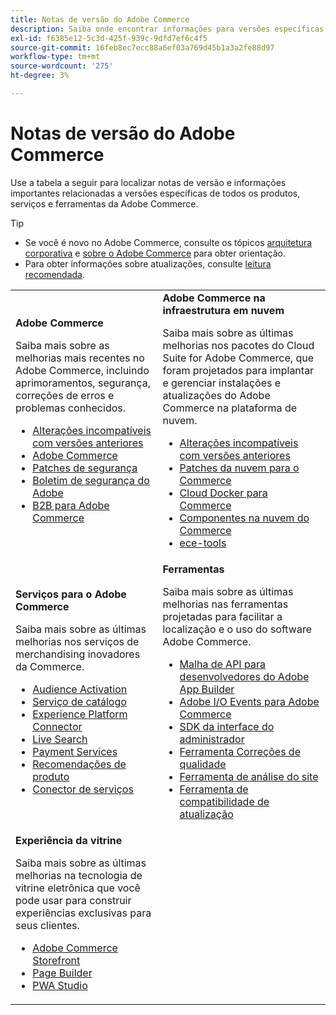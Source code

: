 ```yaml
---
title: Notas de versão do Adobe Commerce
description: Saiba onde encontrar informações para versões específicas do Adobe Commerce.
exl-id: f6385e12-5c3d-425f-939c-9dfd7ef6c4f5
source-git-commit: 16feb8ec7ecc88a6ef03a769d45b1a3a2fe88d97
workflow-type: tm+mt
source-wordcount: '275'
ht-degree: 3%

---
```



# Notas de versão do Adobe Commerce

Use a tabela a seguir para localizar notas de versão e informações importantes relacionadas a versões específicas de todos os produtos, serviços e ferramentas da Adobe Commerce.

>[!TIP]
>
>- Se você é novo no Adobe Commerce, consulte os tópicos [arquitetura corporativa](../../implementation-playbook/architecture/enterprise-blueprint.md) e [sobre o Adobe Commerce](https://experienceleague.adobe.com/en/docs/commerce-admin/start/about) para obter orientação.
>- Para obter informações sobre atualizações, consulte [leitura recomendada](../../upgrade/resources/recommended-reading.md).

<table>
  <tbody>
    <tr>
      <td><strong>Adobe Commerce</strong>
        <p>Saiba mais sobre as melhorias mais recentes no Adobe Commerce, incluindo aprimoramentos, segurança, correções de erros e problemas conhecidos.</p>
          <ul>
            <li><a href="https://developer.adobe.com/commerce/php/development/backward-incompatible-changes/">Alterações incompatíveis com versões anteriores</a></li>
            <li><a href="commerce/overview.md">Adobe Commerce</a></li>
            <li><a href="security/overview.md">Patches de segurança</a></li>
            <li><a href="https://helpx.adobe.com/security/products/magento.html">Boletim de segurança do Adobe</a></li>
            <li><a href="https://experienceleague.adobe.com/docs/commerce-admin/b2b/release-notes.html">B2B para Adobe Commerce</a></li>
          </ul>
        </td>
      <td><strong>Adobe Commerce na infraestrutura em nuvem</strong>
        <p>Saiba mais sobre as últimas melhorias nos pacotes do Cloud Suite for Adobe Commerce, que foram projetados para implantar e gerenciar instalações e atualizações do Adobe Commerce na plataforma de nuvem.</p>
          <ul>
            <li><a href="https://experienceleague.adobe.com/en/docs/commerce-cloud-service/user-guide/release-notes/backward-incompatible-changes">Alterações incompatíveis com versões anteriores</a></li>
            <li><a href="https://experienceleague.adobe.com/en/docs/commerce-cloud-service/user-guide/release-notes/cloud-patches">Patches da nuvem para o Commerce</a></li>
            <li><a href="https://experienceleague.adobe.com/en/docs/commerce-cloud-service/user-guide/release-notes/cloud-docker">Cloud Docker para Commerce</a></li>
            <li><a href="https://experienceleague.adobe.com/en/docs/commerce-cloud-service/user-guide/release-notes/cloud-components">Componentes na nuvem do Commerce</a></li>
            <li><a href="https://experienceleague.adobe.com/en/docs/commerce-cloud-service/user-guide/release-notes/ece-tools-package">ece-tools</a></li>
          </ul>
      </td>
    </tr>
    <tr>
      <td><strong>Serviços para o Adobe Commerce</strong>
        <p>Saiba mais sobre as últimas melhorias nos serviços de merchandising inovadores da Commerce.</p>
          <ul>
            <li><a href="https://experienceleague.adobe.com/docs/commerce-admin/customers/audience-activation.html">Audience Activation</a></li>
            <li><a href="https://experienceleague.adobe.com/docs/commerce/catalog-service/release-notes.html">Serviço de catálogo</a></li>
            <li><a href="https://experienceleague.adobe.com/docs/commerce/experience-platform-connector/release-notes.html">Experience Platform Connector</a></li>
            <li><a href="https://experienceleague.adobe.com/docs/commerce/live-search/release-notes.html">Live Search</a></li>
            <li><a href="https://experienceleague.adobe.com/docs/commerce/payment-services/release-notes.html">Payment Services</a></li>
            <li><a href="https://experienceleague.adobe.com/docs/commerce/product-recommendations/release-notes.html">Recomendações de produto</a></li>
            <li><a href="https://experienceleague.adobe.com/docs/commerce/user-guides/integration-services/saas.html">Conector de serviços</a></li>
          </ul>
        </td>
      <td><strong>Ferramentas</strong>
        <p>Saiba mais sobre as últimas melhorias nas ferramentas projetadas para facilitar a localização e o uso do software Adobe Commerce.</p>
          <ul>
            <li><a href="https://developer.adobe.com/graphql-mesh-gateway/">Malha de API para desenvolvedores do Adobe App Builder</a></li>
            <li><a href="https://developer.adobe.com/commerce/events/get-started/release-notes/">Adobe I/O Events para Adobe Commerce</a></li>
            <li><a href="https://developer.adobe.com/commerce/extensibility/admin-ui-sdk/release-notes/">SDK da interface do administrador</a></li>
            <li><a href="../../tools/quality-patches-tool/release-notes.md">Ferramenta Correções de qualidade</a></li>
            <li><a href="../../tools/site-wide-analysis-tool/intro.md">Ferramenta de análise do site</a></li>
            <li><a href="../../upgrade/upgrade-compatibility-tool/overview.md">Ferramenta de compatibilidade de atualização</a></li>
          </ul>
      </td>
    </tr>
    <tr>
       <td><strong>Experiência da vitrine</strong>
        <p>Saiba mais sobre as últimas melhorias na tecnologia de vitrine eletrônica que você pode usar para construir experiências exclusivas para seus clientes.</p>
          <ul>
            <li><a href="https://experienceleague.adobe.com/developer/commerce/storefront/">Adobe Commerce Storefront</a></li>
            <li><a href="https://experienceleague.adobe.com/docs/commerce-admin/page-builder/release-notes.html">Page Builder</a></li>
            <li><a href="https://github.com/magento/pwa-studio/releases/latest">PWA Studio</a></li>
          </ul>
      </td>
      <td></td>
    </tr>
  </tbody>
</table>
